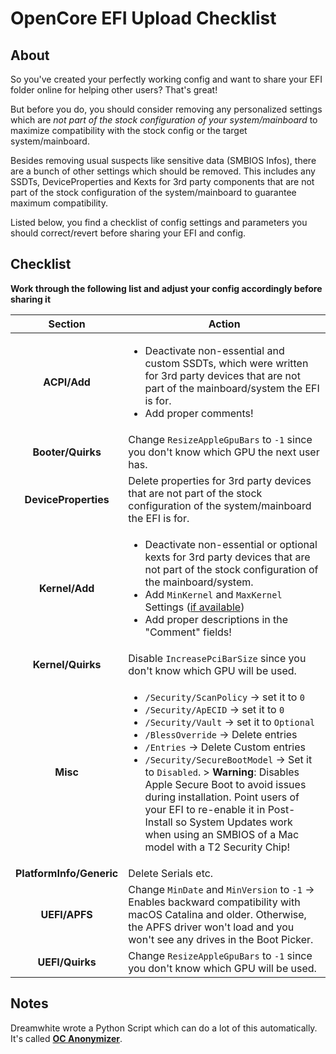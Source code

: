 # OpenCore EFI Upload Checklist

## About
So you've created your perfectly working config and want to share your EFI folder online for helping other users? That's great! 

But before you do, you should consider removing any personalized settings which are *not part of the stock configuration of your system/mainboard* to maximize compatibility with the stock config or the target system/mainboard. 

Besides removing usual suspects like sensitive data (SMBIOS Infos), there are a bunch of other settings which should be removed. This includes any SSDTs, DeviceProperties and Kexts for 3rd party components that are not part of the stock configuration of the system/mainboard to guarantee maximum compatibility.

Listed below, you find a checklist of config settings and parameters you should correct/revert before sharing your EFI and config.

## Checklist
**Work through the following list and adjust your config accordingly before sharing it**

| Section                | Action                                                                                                                                      
:------------------------:|-----------------------------------------
**ACPI/Add**               | <ul> <li> Deactivate non-essential and custom SSDTs, which were written for 3rd party devices that are not part of the mainboard/system the EFI is for. <li> Add proper comments!
**Booter/Quirks**          | Change `ResizeAppleGpuBars` to `-1` since you don't know which GPU the next user has.
**DeviceProperties**       | Delete properties for 3rd party devices that are not part of the stock configuration of the system/mainboard the EFI is for.
**Kernel/Add**             | <ul><li>Deactivate non-essential or optional kexts for 3rd party devices that are not part of the stock configuration of the mainboard/system. <li> Add `MinKernel` and `MaxKernel` Settings ([if available](https://github.com/acidanthera/OpenCorePkg/blob/master/Docs/Kexts.md)) <li> Add proper descriptions in the "Comment" fields!
**Kernel/Quirks**          | Disable `IncreasePciBarSize` since you don't know which GPU will be used.
**Misc**                   | <ul><li> `/Security/ScanPolicy` &rarr; set it to `0` <li> `/Security/ApECID` &rarr; set it to `0` <li> `/Security/Vault` &rarr; set it to `Optional` <li> `/BlessOverride` &rarr; Delete entries <li> `/Entries` &rarr; Delete Custom entries <li> `/Security/SecureBootModel` &rarr; Set it to `Disabled`. > **Warning**: Disables Apple Secure Boot to avoid issues during installation. Point users of your EFI to re-enable it in Post-Install so System Updates work when using an SMBIOS of a Mac model with a T2 Security Chip!
**PlatformInfo/Generic**   | Delete Serials etc.
**UEFI/APFS**              | Change `MinDate` and `MinVersion` to `-1` &rarr; Enables backward compatibility with macOS Catalina and older. Otherwise, the APFS driver won't load and you won't see any drives in the Boot Picker.
**UEFI/Quirks**            | Change `ResizeAppleGpuBars` to `-1` since you don't know which GPU will be used.

## Notes
Dreamwhite wrote a Python Script which can do a lot of this automatically. It's called [**OC Anonymizer**](https://github.com/dreamwhite/OC-Anonymizer).
